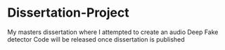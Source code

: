 # Dissertation-Project
My masters dissertation where I attempted to create an audio Deep Fake detector
Code will be released once dissertation is published
